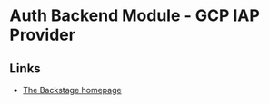 # Auth Backend Module - GCP IAP Provider

## Links

- [The Backstage homepage](https://backstage.io)
